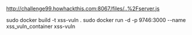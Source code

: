 http://challenge99.howhackthis.com:8067/files/..%2Fserver.js

sudo docker build -t xss-vuln .
sudo docker run -d -p 9746:3000 --name xss_vuln_container xss-vuln